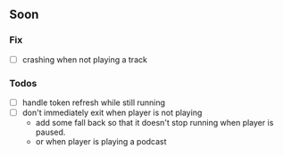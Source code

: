 ## Soon

### Fix
- [ ] crashing when not playing a track

### Todos
- [ ] handle token refresh while still running
- [ ] don't immediately exit when player is not playing
  - add some fall back so that it doesn't stop running when player is paused.
  - or when player is playing a podcast

